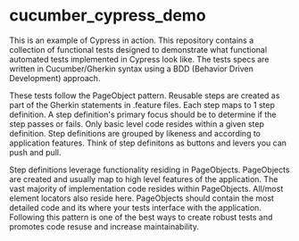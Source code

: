 # cucumber_cypress_demo

This is an example of Cypress in action. This repository contains a collection of functional tests designed to demonstrate what functional automated tests implemented in Cypress look like. The tests specs are written in Cucumber/Gherkin syntax using a BDD (Behavior Driven Development) approach. 

These tests follow the PageObject pattern. Reusable steps are created as part of the Gherkin statements in .feature files. Each step maps to 1 step definition. A step definition's primary focus should be to determine if the step passes or fails. Only basic level code resides within a given step definition. Step definitions are grouped by likeness and according to application features. Think of step definitons as buttons and levers you can push and pull.

Step definitions leverage functionality residing in PageObjects. PageObjects are created and usually map to high level features of the application. The vast majority of implementation code resides within PageObjects. All/most element locators also reside here. PageObjects should contain the most detailed code and its where your tests interface with the application. Following this pattern is one of the best ways to create robust tests and promotes code resuse and increase maintainability.
